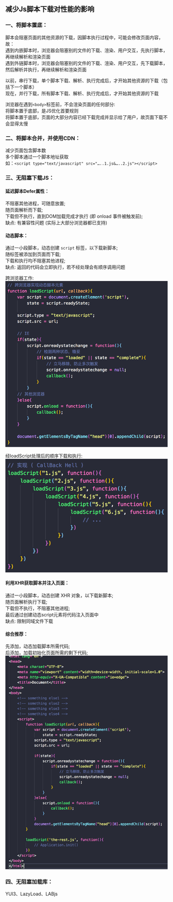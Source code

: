 ## 减少Js脚本下载对性能的影响

### 一、将脚本置底：
脚本会阻塞页面的其他资源的下载，因脚本执行过程中，可能会修改页面内容，故：  
遇到内嵌脚本时，浏览器会阻塞别的文件的下载、渲染、用户交互，先执行脚本，再继续解析和渲染页面  
遇到外链脚本时，浏览器会阻塞别的文件的下载、渲染、用户交互，先下载脚本，然后解析并执行，再继续解析和渲染页面  

以前，串行下载，单个脚本下载、解析、执行完成后，才开始其他资源的下载（包括下一个脚本）  
现在，并行下载，所有脚本下载、解析、执行完成后，才开始其他资源的下载  

浏览器在遇到`<body>`标签前，不会渲染页面的任何部分:  
将脚本置于底部，是JS优化首要规则  
将脚本置于底部，页面的大部分内容已经下载完成并显示给了用户，故页面下载不会显得太慢  


### 二、将脚本合并，并使用CDN：
减少页面包含脚本数  
多个脚本通过一个脚本地址获取  
如：`<script type="text/javascript" src="…..1.js&…..2.js"></script>`    


### 三、无阻塞下载JS：

#### 延迟脚本Defer属性：
不阻塞其他进程，可随意放置;  
随页面解析而下载;  
下载但不执行，直到DOM加载完成才执行 (即 onload 事件被触发前);  
缺点: 有兼容性问题 (实际上大部分浏览器都已支持)    

#### 动态脚本：
通过一小段脚本，动态创建 `script` 标签，以下载新脚本;  
随标签被添加到页面而下载;  
下载和执行均不阻塞其他进程;  
缺点: 返回的代码会立即执行，若不经处理会有顺序调用问题    

跨浏览器工作:  
![图1](https://github.com/rjwx60/Reading-notes/blob/master/%E3%80%8A%E9%AB%98%E6%80%A7%E8%83%BD%20JavaScript%E3%80%8B%20-%20Nicbolas.C.Zakas/imgs/01.png)  

经loadScript处理后的顺序下载和执行:  
![图2](https://github.com/rjwx60/Reading-notes/blob/master/%E3%80%8A%E9%AB%98%E6%80%A7%E8%83%BD%20JavaScript%E3%80%8B%20-%20Nicbolas.C.Zakas/imgs/02.png)  


#### 利用XHR获取脚本并注入页面：
通过一小段脚本，动态创建 XHR 对象，以下载新脚本;  
随页面解析执行下载;  
下载但不执行，不阻塞其他进程;  
最后通过创建动态script元素将代码注入页面中   
缺点: 限制同域文件下载    


#### 综合推荐：
先添加，动态加载脚本所需代码;  
后添加，加载初始化页面所需的剩下代码;  
![图3](https://github.com/rjwx60/Reading-notes/blob/master/%E3%80%8A%E9%AB%98%E6%80%A7%E8%83%BD%20JavaScript%E3%80%8B%20-%20Nicbolas.C.Zakas/imgs/03.png)  


### 四、无阻塞加载库：
YUI3、LazyLoad、LABjs